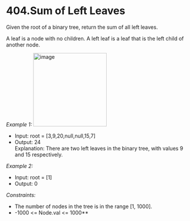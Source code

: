 # 404.Sum of Left Leaves

Given the root of a binary tree, return the sum of all left leaves.

A leaf is a node with no children. A left leaf is a leaf that is the left child of another node.

 

*Example 1:*
<img width="200" alt="image" src="https://github.com/SarthakChaudhary46/100-Days-Of-CODE/assets/86872379/0f6ec762-0d67-4fbb-904e-6980d834a2a1">


- Input: root = [3,9,20,null,null,15,7]
- Output: 24\
Explanation: There are two left leaves in the binary tree, with values 9 and 15 respectively.

*Example 2:*

- Input: root = [1]
- Output: 0
 

*Constraints:*

- The number of nodes in the tree is in the range [1, 1000].
- -1000 <= Node.val <= 1000**
